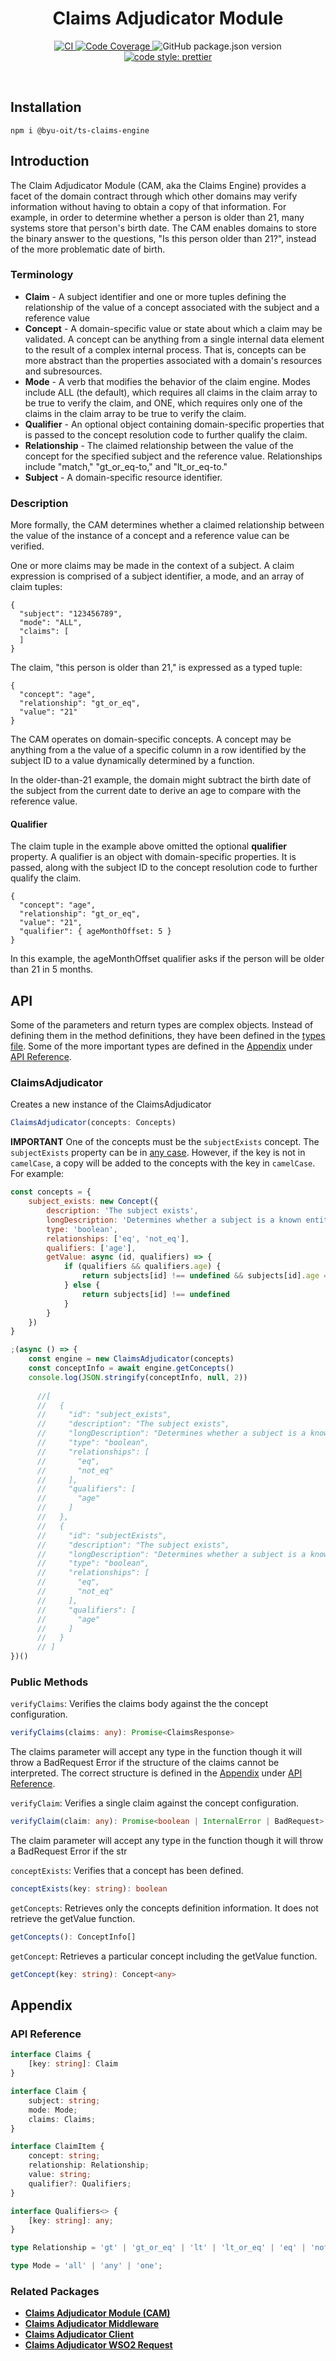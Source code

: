 <h1 align="center">Claims Adjudicator Module</h1>

<p align="center">
    <a href="https://github.com/byu-oit/ts-claims-engine-middleware/actions?query=workflow%3ACI">
      <img alt="CI" src="https://github.com/byu-oit/ts-claims-engine/workflows/CI/badge.svg" />
    </a>
    <a href="https://codecov.io/gh/byu-oit/ts-claims-engine">
      <img alt="Code Coverage" src="https://codecov.io/gh/byu-oit/ts-claims-engine/branch/master/graph/badge.svg" />
    </a>
    <img alt="GitHub package.json version" src="https://img.shields.io/github/package-json/v/byu-oit/ts-claims-engine" />
    <a href="https://prettier.io/"><img alt="code style: prettier" src="https://img.shields.io/badge/code_style-prettier-ff69b4.svg?style=flat-square)](https://github.com/prettier/prettier" /></a>
</p>

<br>

## Installation
`npm i @byu-oit/ts-claims-engine`

## Introduction

The Claim Adjudicator Module (CAM, aka the Claims Engine) provides a facet of the
domain contract through which other domains may verify information without having
to obtain a copy of that information. For example, in order to determine whether
a person is older than 21, many systems store that person's birth date. The CAM
enables domains to store the binary answer to the questions, "Is this person older
than 21?", instead of the more problematic date of birth.

### Terminology

* **Claim** - A subject identifier and one or more tuples defining the relationship of the value of a concept associated with the subject and a reference value
* **Concept** - A domain-specific value or state about which a claim may be validated. A concept can be anything from a single internal data element to the result of a complex internal process. That is, concepts can be more abstract than the properties associated with a domain's resources and subresources.
* **Mode** - A verb that modifies the behavior of the claim engine. Modes include ALL (the default), which requires all claims in the claim array to be true to verify the claim, and ONE, which requires only one of the claims in the claim array to be true to verify the claim.
* **Qualifier** - An optional object containing domain-specific properties that is passed to the concept resolution code to further qualify the claim.
* **Relationship** - The claimed relationship between the value of the concept for the specified subject and the reference value. Relationships include "match," "gt_or_eq-to," and "lt_or_eq-to."
* **Subject** - A domain-specific resource identifier.

### Description

More formally, the CAM determines whether a claimed relationship between the value
of the instance of a concept and a reference value can be verified.

One or more claims may be made in the context of a subject. A claim expression is
comprised of a subject identifier, a mode, and an array of claim tuples:

    {
      "subject": "123456789",
      "mode": "ALL",
      "claims": [
      ]
    }

The claim, "this person is older than 21," is expressed as a typed tuple:

    {
      "concept": "age",
      "relationship": "gt_or_eq",
      "value": "21"
    }

The CAM operates on domain-specific concepts. A concept may be anything from a
the value of a specific column in a row identified by the subject ID to a value
dynamically determined by a function.

In the older-than-21 example, the domain might subtract the birth date of the
subject from the current date to derive an age to compare with the reference value.

#### Qualifier

The claim tuple in the example above omitted the optional **qualifier** property.
A qualifier is an object with domain-specific properties. It is passed, along with
the subject ID to the concept resolution code to further qualify the claim.

    {
      "concept": "age",
      "relationship": "gt_or_eq",
      "value": "21",
      "qualifier": { ageMonthOffset: 5 }
    }

In this example, the ageMonthOffset qualifier asks if the person will be older
than 21 in 5 months.

## API
Some of the parameters and return types are complex objects. Instead of defining them in the method definitions, they have been defined in the [types file](lib/types.ts). Some of the more important types are defined in the [Appendix](#appendix) under [API Reference](#api-reference).

### ClaimsAdjudicator
Creates a new instance of the ClaimsAdjudicator
```ts
ClaimsAdjudicator(concepts: Concepts)
```
**IMPORTANT** One of the concepts must be the `subjectExists` concept. The `subjectExists` property can be in [any case](https://github.com/blakeembrey/change-case). However, if the key is not in `camelCase`, a copy will be added to the concepts with the key in `camelCase`. For example:
```js
const concepts = {
    subject_exists: new Concept({
        description: 'The subject exists',
        longDescription: 'Determines whether a subject is a known entity within the domain.',
        type: 'boolean',
        relationships: ['eq', 'not_eq'],
        qualifiers: ['age'],
        getValue: async (id, qualifiers) => {
            if (qualifiers && qualifiers.age) {
                return subjects[id] !== undefined && subjects[id].age === qualifiers.age
            } else {
                return subjects[id] !== undefined
            }
        }
    })
}

;(async () => {
    const engine = new ClaimsAdjudicator(concepts)
    const conceptInfo = await engine.getConcepts()
    console.log(JSON.stringify(conceptInfo, null, 2))
    
      //[
      //   {
      //     "id": "subject_exists",
      //     "description": "The subject exists",
      //     "longDescription": "Determines whether a subject is a known entity within the domain.",
      //     "type": "boolean",
      //     "relationships": [
      //       "eq",
      //       "not_eq"
      //     ],
      //     "qualifiers": [
      //       "age"
      //     ]
      //   },
      //   {
      //     "id": "subjectExists",
      //     "description": "The subject exists",
      //     "longDescription": "Determines whether a subject is a known entity within the domain.",
      //     "type": "boolean",
      //     "relationships": [
      //       "eq",
      //       "not_eq"
      //     ],
      //     "qualifiers": [
      //       "age"
      //     ]
      //   }
      // ]
})()
```

### Public Methods
`verifyClaims`: Verifies the claims body against the the concept configuration.
```ts
verifyClaims(claims: any): Promise<ClaimsResponse>
```
The claims parameter will accept any type in the function though it will throw a BadRequest Error if the structure of the claims cannot be interpreted. The correct structure is defined in the [Appendix](#appendix) under [API Reference](#api-reference).

`verifyClaim`: Verifies a single claim against the concept configuration.
```ts
verifyClaim(claim: any): Promise<boolean | InternalError | BadRequest>
```
The claim parameter will accept any type in the function though it will throw a BadRequest Error if the str

`conceptExists`: Verifies that a concept has been defined.
```ts
conceptExists(key: string): boolean
```

`getConcepts`: Retrieves only the concepts definition information. It does not retrieve the getValue function.
```ts
getConcepts(): ConceptInfo[]
```

`getConcept`: Retrieves a particular concept including the getValue function.
```ts
getConcept(key: string): Concept<any>
```


## Appendix

### API Reference
```ts
interface Claims {
	[key: string]: Claim
}

interface Claim {
	subject: string;
	mode: Mode;
	claims: Claims;
}

interface ClaimItem {
    concept: string;
    relationship: Relationship;
    value: string;
    qualifier?: Qualifiers;
}

interface Qualifiers<> {
    [key: string]: any;
}

type Relationship = 'gt' | 'gt_or_eq' | 'lt' | 'lt_or_eq' | 'eq' | 'not_eq';

type Mode = 'all' | 'any' | 'one';
```

### Related Packages
* **[Claims Adjudicator Module (CAM)](https://github.com/byu-oit/ts-claims-engine)**
* **[Claims Adjudicator Middleware](https://github.com/byu-oit/ts-claims-engine-middleware)**
* **[Claims Adjudicator Client](https://github.com/byu-oit/ts-claims-engine-client)**
* **[Claims Adjudicator WSO2 Request](https://github.com/byu-oit/ts-wso2-claims-request)**
